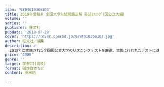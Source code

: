 ```yaml
---
isbn: '9784010366103'
title: 2019年受験用 全国大学入試問題正解 英語ﾘｽﾆﾝｸﾞ(国公立大編)
volume: ''
series: ''
publisher: 旺文社
pubdate: '2018-07-20'
cover: 'https://cover.openbd.jp/9784010366103.jpg'
author: 旺文社／編集
description: >-
  2018年に実施された全国国公立大学のリスニングテストを厳選。実際に行われたテストに基づき、指示文･問題文等を新たにＣＤ２枚に収録しました。冊子の各問題には｢解答｣と｢ポイント｣を付記。また問題の｢難易度｣を示したので、志望校のリスニングテストの難易の目安が把握でき、リスニングテスト対策に役立ちます。
price: '4000'
genre: ''
target: 学参II(高校)
format: 磁性媒体など
content: 英米語

---
```

